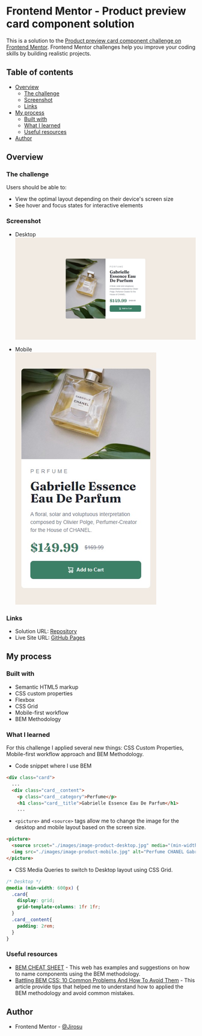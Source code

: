 # Frontend Mentor - Product preview card component solution

This is a solution to the [Product preview card component challenge on Frontend Mentor](https://www.frontendmentor.io/challenges/product-preview-card-component-GO7UmttRfa). Frontend Mentor challenges help you improve your coding skills by building realistic projects. 

## Table of contents

- [Overview](#overview)
  - [The challenge](#the-challenge)
  - [Screenshot](#screenshot)
  - [Links](#links)
- [My process](#my-process)
  - [Built with](#built-with)
  - [What I learned](#what-i-learned)
  - [Useful resources](#useful-resources)
- [Author](#author)

## Overview

### The challenge

Users should be able to:

- View the optimal layout depending on their device's screen size
- See hover and focus states for interactive elements

### Screenshot
 - Desktop  
![Desktop -Product preview card component Screenshot](./solution/solution-desktop-screenshot.jpg)

 - Mobile  
![Mobile - Product preview card component Screenshot](./solution/solution-mobile-screenshot.jpg)

### Links

- Solution URL: [Repository](https://github.com/Jirosu/Product_preview_card_component)
- Live Site URL: [GitHub Pages](https://jirosu.github.io/Product_preview_card_component/)

## My process

### Built with

- Semantic HTML5 markup
- CSS custom properties
- Flexbox
- CSS Grid
- Mobile-first workflow
- BEM Methodology

### What I learned
For this challenge I applied several new things: CSS Custom Properties, Mobile-first workflow approach and BEM Methodology.

- Code snippet where I use BEM 
```html
<div class="card">
  ...
  <div class="card__content">
    <p class="card__category">Perfume</p>
    <h1 class="card__title">Gabrielle Essence Eau De Parfum</h1>
    ...
```

- ```<picture>``` and ```<source>``` tags allow me to change the image for the desktop and mobile layout based on the screen size.
```html
<picture>
  <source srcset="./images/image-product-desktop.jpg" media="(min-width: 600px)" class="card__img">
  <img src="./images/image-product-mobile.jpg" alt="Perfume CHANEL Gabrielle Essence" class="card__img">
</picture>
```

- CSS Media Queries to switch to Desktop layout using CSS Grid.
```css
/* Desktop */
@media (min-width: 600px) {
  .card{
    display: grid;
    grid-template-columns: 1fr 1fr;
  }
  .card__content{
    padding: 2rem;
  }
}
```

### Useful resources

- [BEM CHEAT SHEET](https://bem-cheat-sheet.9elements.com/) - This web has examples and suggestions on how to name components using the BEM methodology.
- [Battling BEM CSS: 10 Common Problems And How To Avoid Them](https://www.smashingmagazine.com/2016/06/battling-bem-extended-edition-common-problems-and-how-to-avoid-them/) - This article provide tips that helped me to understand how to applied the BEM methodology and avoid common mistakes.

## Author

- Frontend Mentor - [@Jirosu](https://www.frontendmentor.io/profile/Jirosu)